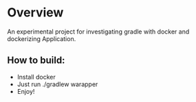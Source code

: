 Overview
=========
An experimental project for investigating gradle with docker and dockerizing Application.

## How to build:
* Install docker
* Just run ./gradlew warapper
* Enjoy!

